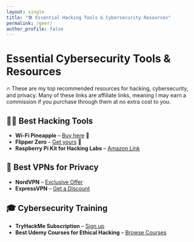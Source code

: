 ```yaml
---
layout: single
title: "🛠 Essential Hacking Tools & Cybersecurity Resources"
permalink: /geer/
author_profile: false
---
```


# Essential Cybersecurity Tools & Resources
🔥 These are my top recommended resources for hacking, cybersecurity, and privacy. Many of these links are affiliate links, meaning I may earn a commission if you purchase through them at no extra cost to you.

## 🏴‍☠️ Best Hacking Tools
- **Wi-Fi Pineapple** – [Buy here](https://shop.hak5.org/pages/affiliates) 🔗
- **Flipper Zero** – [Get yours](https://flipperzero.one/) 🔗
- **Raspberry Pi Kit for Hacking Labs** – [Amazon Link](https://www.amazon.com)

## 🔐 Best VPNs for Privacy
- **NordVPN** – [Exclusive Offer](https://nordvpn.com/affiliate/)
- **ExpressVPN** – [Get a Discount](https://www.expressvpn.com/affiliate)

## 🎓 Cybersecurity Training
- **TryHackMe Subscription** – [Sign up](https://tryhackme.com/affiliate)
- **Best Udemy Courses for Ethical Hacking** – [Browse Courses](https://www.udemy.com/affiliate/)
